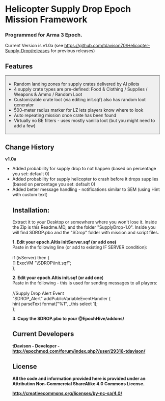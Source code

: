 <h1>Helicopter Supply Drop Epoch Mission Framework</h1>
<h3>Programmed for Arma 3 Epoch.</h3>

Current Version is v1.0a
(see https://github.com/tdavison70/Helicopter-Supply-Drop/releases for previous releases)

<h2>Features</h2>
<div style="padding: 4px; background: #efefef; border: 1px solid #666;">
<ul>
  <li>Random landing zones for supply crates delivered by AI pilots</li>
  <li>4 supply crate types are pre-defined: Food & Clothing / Supplies / Weapons & Ammo / Random Loot</li> 
  <li>Customizable crate loot (via editing init.sqf) also has random loot generator</li>
  <li>500-meter radius marker for LZ lets players know where to look</li>
  <li>Auto repeating mission once crate has been found</li>
  <li>Virtually no BE filters - uses mostly vanilla loot (but you might need to add a few)</li>
</ul>
</div>

<h2>Change History</h2>
<strong>v1.0a</strong>
<ul>
	<li>Added probability for supply drop to not happen (based on percentage you set: default 0)</li>
	<li>Added probability for supply helicopter to crash before it drops supplies (based on percentage you set: default 0)</li>
	<li>Added better message handling - notifications similar to SEM (using Hint with custom text)</li>

<h2>Installation:</h2>
Extract it to your Desktop or somewhere where you won't lose it. Inside the Zip is this Readme.MD, and the folder "SupplyDrop-1.0". Inside you will find SDROP.pbo and the "SDrop" folder with mission and script files.

<strong>1. Edit your epoch.Altis initServer.sqf (or add one)</strong><br />
Paste in the following line (or add to existing IF SERVER condition):<br /><br />
if (isServer) then {<br />
	[] ExecVM "\SDROP\init.sqf";<br />
};

<strong>2. Edit your epoch.Altis init.sqf (or add one)</strong><br />
Paste in the following - this is used for sending messages to all players:<br /><br />
//Supply Drop Alert Event<br />
"SDROP_Alert" addPublicVariableEventHandler {<br />
	hint parseText format["%1", _this select 1];<br />
};

<strong>3. Copy the SDROP.pbo to your @EpochHive/addons/ 


<h2>Current Developers</h2>

tDavison - Developer - http://epochmod.com/forum/index.php?/user/29316-tdavison/

<h2>License</h2>

All the code and information provided here is provided under an Attribution Non-Commercial ShareAlike 4.0 Commons License.

http://creativecommons.org/licenses/by-nc-sa/4.0/
